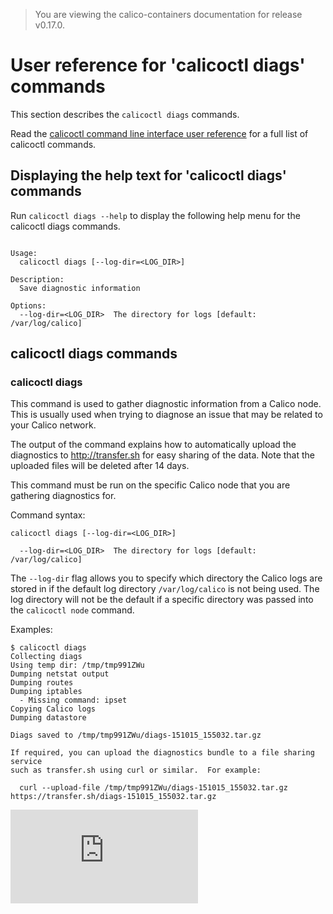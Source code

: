 > You are viewing the calico-containers documentation for release v0.17.0.

# User reference for 'calicoctl diags' commands

This section describes the `calicoctl diags` commands.

Read the [calicoctl command line interface user reference](../calicoctl.md) 
for a full list of calicoctl commands.

## Displaying the help text for 'calicoctl diags' commands

Run `calicoctl diags --help` to display the following help menu for the 
calicoctl diags commands.

```

Usage:
  calicoctl diags [--log-dir=<LOG_DIR>]

Description:
  Save diagnostic information

Options:
  --log-dir=<LOG_DIR>  The directory for logs [default: /var/log/calico]

```

## calicoctl diags commands


### calicoctl diags 

This command is used to gather diagnostic information from a Calico node.
This is usually used when trying to diagnose an issue that may be related to
your Calico network.

The output of the command explains how to automatically upload the 
diagnostics to http://transfer.sh for easy sharing of the data. Note that the 
uploaded files will be deleted after 14 days.

This command must be run on the specific Calico node that you are gathering 
diagnostics for.

Command syntax:

```
calicoctl diags [--log-dir=<LOG_DIR>]

  --log-dir=<LOG_DIR>  The directory for logs [default: /var/log/calico]
```

The `--log-dir` flag allows you to specify which directory the Calico logs are 
stored in if the default log directory `/var/log/calico` is not being 
used. The log directory will not be the default if a specific directory was 
passed into the `calicoctl node` command.

Examples:

```
$ calicoctl diags
Collecting diags
Using temp dir: /tmp/tmp991ZWu
Dumping netstat output
Dumping routes
Dumping iptables
  - Missing command: ipset
Copying Calico logs
Dumping datastore

Diags saved to /tmp/tmp991ZWu/diags-151015_155032.tar.gz

If required, you can upload the diagnostics bundle to a file sharing service
such as transfer.sh using curl or similar.  For example:

  curl --upload-file /tmp/tmp991ZWu/diags-151015_155032.tar.gz https://transfer.sh/diags-151015_155032.tar.gz
```
[![Analytics](https://ga-beacon.appspot.com/UA-52125893-3/calico-containers/docs/calicoctl/diags.md?pixel)](https://github.com/igrigorik/ga-beacon)
